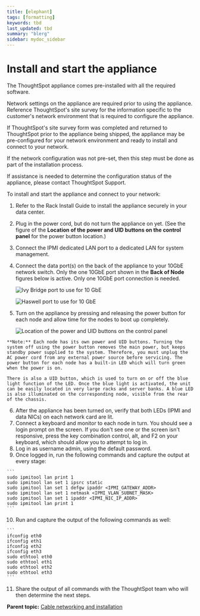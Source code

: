 ```yaml
---
title: [elephant]
tags: [formatting]
keywords: tbd
last_updated: tbd
summary: "blerg"
sidebar: mydoc_sidebar
---
```

#  Install and start the appliance

The ThoughtSpot appliance comes pre-installed with all the required software.

Network settings on the appliance are required prior to using the appliance. Reference ThoughtSpot's site survey for the information specific to the customer's network environment that is required to configure the appliance.

If ThoughtSpot's site survey form was completed and returned to ThoughtSpot prior to the appliance being shipped, the appliance may be pre-configured for your network environment and ready to install and connect to your network.

If the network configuration was not pre-set, then this step must be done as part of the installation process.

If assistance is needed to determine the configuration status of the appliance, please contact ThoughtSpot Support.

To install and start the appliance and connect to your network:

1.   Refer to the Rack Install Guide to install the appliance securely in your data center. 
2.   Plug in the power cord, but do not turn the appliance on yet. \(See the figure of the **Location of the power and UID buttons on the control panel** for the power button location.\) 
3.   Connect the IPMI dedicated LAN port to a dedicated LAN for system management. 
4.   Connect the data port\(s\) on the back of the appliance to your 10GbE network switch. Only the one 10GbE port shown in the **Back of Node** figures below is active. Only one 10GbE port connection is needed. 

     ![](../images/node_diagram_ivy_bridge.png "Ivy Bridge port to use for 10 GbE") 

     ![](../images/node_diagram_internal.png "Haswell port to use for 10 GbE") 

5.   Turn on the appliance by pressing and releasing the power button for each node and allow time for the nodes to boot up completely. 

     ![](../images/rack_diagram4.png "Location of the power and UID buttons on the control panel") 

    **Note:** Each node has its own power and UID buttons. Turning the system off using the power button removes the main power, but keeps standby power supplied to the system. Therefore, you must unplug the AC power cord from any external power source before servicing. The power button for each node has a built-in LED which will turn green when the power is on.

    There is also a UID button, which is used to turn on or off the blue light function of the LED. Once the blue light is activated, the unit can be easily located in very large racks and server banks. A blue LED is also illuminated on the corresponding node, visible from the rear of the chassis.

6.   After the appliance has been turned on, verify that both LEDs \(IPMI and data NICs\) on each network card are lit. 
7.   Connect a keyboard and monitor to each node in turn. You should see a login prompt on the screen. If you don't see one or the screen isn't responsive, press the key combination control, alt, and F2 on your keyboard, which should allow you to attempt to log in. 
8.   Log in as username admin, using the default password. 
9.   Once logged in, run the following commands and capture the output at every stage: 

    ```
    sudo ipmitool lan print 1
    sudo ipmitool lan set 1 ipsrc static
    sudo ipmitool lan set 1 defgw ipaddr <IPMI_GATEWAY_ADDR>
    sudo ipmitool lan set 1 netmask <IPMI_VLAN_SUBNET_MASK>
    sudo ipmitool lan set 1 ipaddr <IPMI_NIC_IP_ADDR>
    sudo ipmitool lan print 1
    ```

10.  Run and capture the output of the following commands as well: 

    ```
    ifconfig eth0
    ifconfig eth1
    ifconfig eth2
    ifconfig eth3
    sudo ethtool eth0
    sudo ethtool eth1
    sudo ethtool eth2
    sudo ethtool eth3
    ```

11.  Share the output of all commands with the ThoughtSpot team who will then determine the next steps. 

**Parent topic:** [Cable networking and installation](../../appliance/setup/overview.html)

